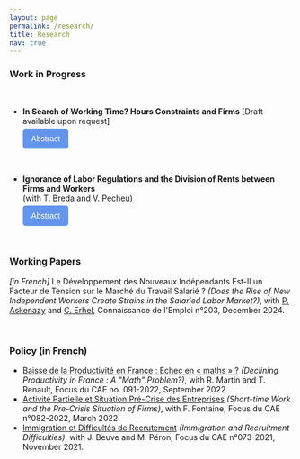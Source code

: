 ```yaml
---
layout: page
permalink: /research/
title: Research
nav: true
---
```


### Work in Progress

&nbsp; 
* **In Search of Working Time? Hours Constraints and Firms** [Draft available upon request]  
  <button class="abstract-button" onclick="toggleAbstract('abstract1')">Abstract</button>
  <div id="abstract1" style="display:none; margin-top:10px;">
    This paper focuses on hours constraints, the inability for employees to work their preferred number of hours at a given wage rate. While previous research has often depicted these constraints as related to firm-specific hours policies, little evidence exists to support this view as data on constraints remain scarce. Exploiting a unique feature of the French Labor Force Survey, I link the majority of workers reporting their constraints to panel administrative data and provide new insights regarding the role of firms in hours constraints. First, relying on a decomposition approach, I confirm that occupational sorting explains the majority of variation in constraint probability, while further demonstrating that firm sorting accounts for 73% of the remaining variation. Within constraining jobs, I identify a significant hours gap between constrained and unconstrained workers, sometimes in the same firm, and investigate potential mechanisms driving this disparity. Second, I exploit the panel dimension of my linked data to study labor market transitions of constrained workers. I observe a higher probability to move across employers for constrained workers. When such transitions occur, these workers experience larger increases in hours worked and consequently higher earnings, as the effect on hourly wages remains flat.
  </div>

&nbsp; 
* **Ignorance of Labor Regulations and the Division of Rents between Firms and Workers**\
(with [T. Breda](https://www.parisschoolofeconomics.eu/equipes/thomas-breda/) and [V. Pecheu](https://vladimirpecheu.com/))  
  <button class="abstract-button" onclick="toggleAbstract('abstract2')">Abstract</button>
  <div id="abstract2" style="display:none; margin-top:10px;">
    90% of French workers have a working contract stipulating a given number of hours of work per week. Their employer has the duty to control these hours and if workers do overtime, overtime hours must be paid. The remaining 10% of the French workforce are paid per working day. This means that they have to work a given number of days per year, but their hours are not monitored. Employers can use the later contracts (by the day) only for high-skill workers who have strong autonomy in their job. Combining administrative and survey data at the individual level, we show that 20% of the workforce think that they are paid by the day while they are actually paid through a classic hours contract. This reveals that several workers do not know the legal environment governing something as fundamental as their working time. A first contribution is to document this phenomenon: we study the characteristics of the workers (and their firms) that are not aware of their working contract (and presumably their rights). Second, we examine if these misreporters differ from classic workers in terms of working conditions, typically whether they endorse the costs or enjoy the benefits of the flexible arrangement.
  </div>

&nbsp; 
### Working Papers

*[in French]* Le Développement des Nouveaux Indépendants Est-Il un Facteur de Tension sur le Marché du Travail Salarié ? *(Does the Rise of New Independent Workers Create Strains in the Salaried Labor Market?)*, with [P. Askenazy](http://www.jourdan.ens.fr/~askenazy/) and [C. Erhel](https://ceet.cnam.fr/le-ceet/chercheur-euse-s/christine-erhel-lirsa-ceet--988265.kjsp), Connaissance de l'Emploi n°203, December 2024.

&nbsp; 
### Policy (in French)


-   [Baisse de la Productivité en France : Echec en « maths » ?](https://www.cae-eco.fr/staticfiles/pdf/cae_Focus091.pdf) *(Declining Productivity in France : A "Math" Problem?)*, with R. Martin and T. Renault, Focus du CAE no. 091-2022, September 2022.
-   [Activité Partielle et Situation Pré-Crise des Entreprises](https://www.cae-eco.fr/staticfiles/pdf/cae-focus082.pdf) *(Short-time Work and the Pre-Crisis Situation of Firms)*, with F. Fontaine, Focus du CAE n°082-2022, March 2022.
-   [Immigration et Difficultés de Recrutement](https://www.cae-eco.fr/staticfiles/pdf/cae-focus073(2).pdf) *(Immigration and Recruitment Difficulties)*, with J. Beuve and M. Péron, Focus du CAE n°073-2021, November 2021. 

<style>
.abstract-button {
    background-color: #6495ED;
    color: white;
    border: none;
    padding: 10px 15px;
    font-size: 14px;
    border-radius: 5px;
    cursor: pointer;
    transition: background-color 0.3s ease;
    margin-top: 5px;
}

.abstract-button:hover {
    background-color: #0056b3;
}

.abstract-button:focus {
    outline: none;
    box-shadow: 0 0 5px rgba(0, 123, 255, 0.8);
}
</style>

<script>
function toggleAbstract(id) {
    var element = document.getElementById(id);
    if (element.style.display === "none") {
        element.style.display = "block";
    } else {
        element.style.display = "none";
    }
}
</script>
 

